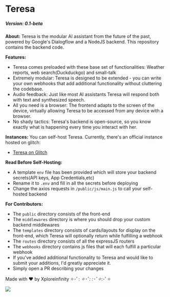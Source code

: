 <h1>
Teresa
</h1>

<h5>Version: 0.1-beta</h5>  

**About:**
Teresa is the modular AI assistant from the future of the past, powered by Google's Dialogflow and a NodeJS backend. This repository contains the backend code.

**Features:**

- Teresa comes preloaded with these base set of functionalities: Weather reports, web search(Duckduckgo) and small-talk
- Extremely modular: Teresa is designed to be extended - you can write your own webhooks that add additional functionality without cluttering the codebase.
- Audio feedback: Just like most AI assistants Teresa will respond both with text and synthesized speech.
- All you need is a browser: The frontend adapts to the screen of the device, virtually allowing Teresa to be accessed from any device with a browser.
- No shady tactics: Teresa's backend is open-source, so you know exactly what is happening every time you interact with her.

**Instances:**
You can self-host Teresa. Currently, there's an official instance hosted on glitch:

- [Teresa on Glitch](https://teresa.glitch.me)

**Read Before Self-Hosting:**
- A template `env` file has been provided which will store your backend secrets(API keys, App Credentials,etc)
- Rename it to `.env` and fill in all the secrets before deploying
- Change the axios requests in `/public/js/main.js` to call your self-hosted backend


**For Contributors:**
- The `public` directory consists of the front-end
- The `middlewares` directory is where you should drop your custom backend middlewares
- The `templates` directory consists of cards/layouts for display on the front-end, which Teresa will optionally return while fulfilling a webhook
- The `routes` directory consists of all the expressJS routers
- The `webhooks` directory contains js files that will each fulfill a particular webhook
- If you've added additional functionality to Teresa and would like to submit your additions, I'd greatly appreciate it.
- Simply open a PR describing your changes


Made with ❤️ by Xploreinfinity ✧･ﾟ: *✧･ﾟ:* *:･ﾟ✧*:･ﾟ✧

![](https://www.gnu.org/graphics/gplv3-with-text-136x68.png)
